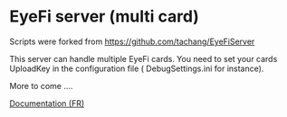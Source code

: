 EyeFi server (multi card)
========================

Scripts were forked from https://github.com/tachang/EyeFiServer

This server can handle multiple EyeFi cards. You need to set your cards UploadKey in the configuration file ( 	DebugSettings.ini for instance).

More to come ....


[Documentation (FR)](http://wiki.mdl29.net/doku.php?id=projets:openstreetview:eyefi "Documentation (FR)")
